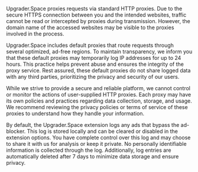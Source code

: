 Upgrader.Space proxies requests via standard HTTP proxies. Due to the secure HTTPS connection between you and the intended websites, traffic cannot be read or intercepted by proxies during transmission. However, the domain name of the accessed websites may be visible to the proxies involved in the process.

Upgrader.Space includes default proxies that route requests through several optimized, ad-free regions. To maintain transparency, we inform you that these default proxies may temporarily log IP addresses for up to 24 hours. This practice helps prevent abuse and ensures the integrity of the proxy service. Rest assured, these default proxies do not share logged data with any third parties, prioritizing the privacy and security of our users.

While we strive to provide a secure and reliable platform, we cannot control or monitor the actions of user-supplied HTTP proxies. Each proxy may have its own policies and practices regarding data collection, storage, and usage. We recommend reviewing the privacy policies or terms of service of these proxies to understand how they handle your information.

By default, the Upgrader.Space extension logs any ads that bypass the ad-blocker. This log is stored locally and can be cleared or disabled in the extension options. You have complete control over this log and may choose to share it with us for analysis or keep it private. No personally identifiable information is collected through the log. Additionally, log entries are automatically deleted after 7 days to minimize data storage and ensure privacy.